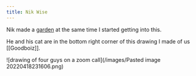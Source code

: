 ```yaml
---
title: Nik Wise
---
```


Nik made a [garden](https://garden.nikolas.ws) at the same time I started getting into this.

He and his cat are in the bottom right corner of this drawing I made of us [[Goodboiz]].

![drawing of four guys on a zoom call](/images/Pasted image 20220418231606.png)
